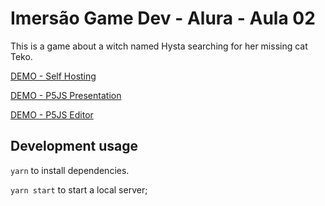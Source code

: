 # Imersão Game Dev - Alura - Aula 02

This is a game about a witch named Hysta searching for her missing cat Teko.

[DEMO - Self Hosting](http://daniofilho.com.br/estudo/imersao-game-dev-alura/aula02/)

[DEMO - P5JS Presentation](https://editor.p5js.org/daniofilho/present/z5OmvTnXq)

[DEMO - P5JS Editor](https://editor.p5js.org/daniofilho/sketches/z5OmvTnXq)

## Development usage

`yarn` to install dependencies.

`yarn start` to start a local server;
